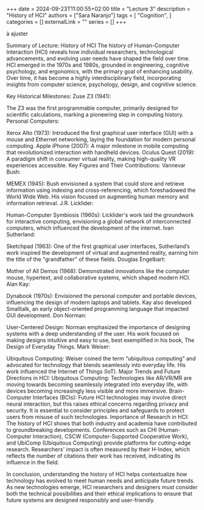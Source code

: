+++ 
date = 2024-09-23T11:00:55+02:00
title = "Lecture 3"
description = "History of HCI"
authors = ["Sara Naranjo"]
tags = [
    "Cognition",
    ]
categories = []
externalLink = ""
series = []
+++

à ajuster 

Summary of Lecture: History of HCI
The history of Human-Computer Interaction (HCI) reveals how individual researchers, technological advancements, and evolving user needs have shaped the field over time. HCI emerged in the 1970s and 1980s, grounded in engineering, cognitive psychology, and ergonomics, with the primary goal of enhancing usability. Over time, it has become a highly interdisciplinary field, incorporating insights from computer science, psychology, design, and cognitive science.

Key Historical Milestones:
Zuse Z3 (1941):

The Z3 was the first programmable computer, primarily designed for scientific calculations, marking a pioneering step in computing history.
Personal Computers:

Xerox Alto (1973): Introduced the first graphical user interface (GUI) with a mouse and Ethernet networking, laying the foundation for modern personal computing.
Apple iPhone (2007): A major milestone in mobile computing that revolutionized interaction with handheld devices.
Oculus Quest (2019): A paradigm shift in consumer virtual reality, making high-quality VR experiences accessible.
Key Figures and Their Contributions:
Vannevar Bush:

MEMEX (1945): Bush envisioned a system that could store and retrieve information using indexing and cross-referencing, which foreshadowed the World Wide Web. His vision focused on augmenting human memory and information retrieval.
J.R. Licklider:

Human-Computer Symbiosis (1960s): Licklider's work laid the groundwork for interactive computing, envisioning a global network of interconnected computers, which influenced the development of the internet.
Ivan Sutherland:

Sketchpad (1963): One of the first graphical user interfaces, Sutherland’s work inspired the development of virtual and augmented reality, earning him the title of the "grandfather" of these fields.
Douglas Engelbart:

Mother of All Demos (1968): Demonstrated innovations like the computer mouse, hypertext, and collaborative systems, which shaped modern HCI.
Alan Kay:

Dynabook (1970s): Envisioned the personal computer and portable devices, influencing the design of modern laptops and tablets. Kay also developed Smalltalk, an early object-oriented programming language that impacted GUI development.
Don Norman:

User-Centered Design: Norman emphasized the importance of designing systems with a deep understanding of the user. His work focused on making designs intuitive and easy to use, best exemplified in his book, The Design of Everyday Things.
Mark Weiser:

Ubiquitous Computing: Weiser coined the term “ubiquitous computing” and advocated for technology that blends seamlessly into everyday life. His work influenced the Internet of Things (IoT).
Major Trends and Future Directions in HCI:
Ubiquitous Computing: Technologies like AR/VR/MR are moving towards becoming seamlessly integrated into everyday life, with devices becoming increasingly less visible and more immersive.
Brain-Computer Interfaces (BCIs): Future HCI technologies may involve direct neural interaction, but this raises ethical concerns regarding privacy and security. It is essential to consider principles and safeguards to protect users from misuse of such technologies.
Importance of Research in HCI:
The history of HCI shows that both industry and academia have contributed to groundbreaking developments. Conferences such as CHI (Human-Computer Interaction), CSCW (Computer-Supported Cooperative Work), and UbiComp (Ubiquitous Computing) provide platforms for cutting-edge research. Researchers' impact is often measured by their H-Index, which reflects the number of citations their work has received, indicating its influence in the field.

In conclusion, understanding the history of HCI helps contextualize how technology has evolved to meet human needs and anticipate future trends. As new technologies emerge, HCI researchers and designers must consider both the technical possibilities and their ethical implications to ensure that future systems are designed responsibly and user-friendly.